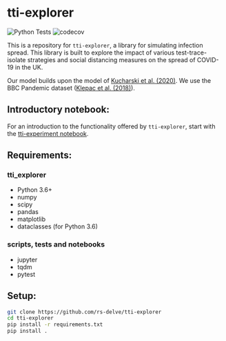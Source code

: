 # tti-explorer
![Python Tests](https://github.com/rs-delve/tti-explorer/workflows/Python%20Tests/badge.svg)
![codecov](https://codecov.io/gh/rs-delve/tti-explorer/branch/master/graph/badge.svg)

This is a repository for `tti-explorer`, a library for simulating infection spread. This library is built to explore the impact of various test-trace-isolate strategies and social distancing measures on the spread of COVID-19 in the UK.

Our model builds upon the model of [Kucharski et al. (2020)](https://www.medrxiv.org/content/10.1101/2020.04.23.20077024v1). We use the BBC Pandemic dataset ([Klepac et al. (2018)](https://researchonline.lshtm.ac.uk/id/eprint/4647173/)). 

## Introductory notebook: 

For an introduction to the functionality offered by `tti-explorer`, start with the [tti-experiment notebook](https://colab.research.google.com/github/rs-delve/tti-explorer/blob/master/notebooks/tti-experiment.ipynb).

## Requirements:
### tti_explorer
- Python 3.6+
- numpy
- scipy
- pandas
- matplotlib
- dataclasses (for Python 3.6)
### scripts, tests and notebooks
- jupyter
- tqdm
- pytest


## Setup:
```bash
git clone https://github.com/rs-delve/tti-explorer
cd tti-explorer
pip install -r requirements.txt
pip install .
```
